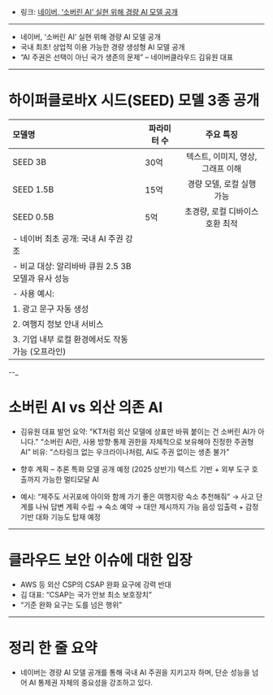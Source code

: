 <ul>
<li>링크: <a href="https://n.news.naver.com/mnews/article/011/0004478053">네이버, ‘소버린 AI’ 실현 위해 경량 AI 모델 공개</a></li>
</ul>
<hr />
<ul>
<li>네이버, ‘소버린 AI’ 실현 위해 경량 AI 모델 공개</li>
<li>국내 최초! 상업적 이용 가능한 경량 생성형 AI 모델 공개</li>
<li>“AI 주권은 선택이 아닌 국가 생존의 문제” – 네이버클라우드 김유원 대표</li>
</ul>
<hr />
<h1 id="하이퍼클로바x-시드seed-모델-3종-공개">하이퍼클로바X 시드(SEED) 모델 3종 공개</h1>
<table>
<thead>
<tr>
<th align="left">모델명</th>
<th>파라미터 수</th>
<th align="center">주요 특징</th>
</tr>
</thead>
<tbody><tr>
<td align="left">SEED 3B</td>
<td>30억</td>
<td align="center">텍스트, 이미지, 영상, 그래프 이해</td>
</tr>
<tr>
<td align="left">SEED 1.5B</td>
<td>15억</td>
<td align="center">경량 모델, 로컬 실행 가능</td>
</tr>
<tr>
<td align="left">SEED 0.5B</td>
<td>5억</td>
<td align="center">초경량, 로컬 디바이스 호환 최적</td>
</tr>
<tr>
<td align="left">- 네이버 최초 공개: 국내 AI 주권 강조</td>
<td></td>
<td align="center"></td>
</tr>
<tr>
<td align="left">- 비교 대상: 알리바바 큐원 2.5 3B 모델과 유사 성능</td>
<td></td>
<td align="center"></td>
</tr>
<tr>
<td align="left">- 사용 예시:</td>
<td></td>
<td align="center"></td>
</tr>
<tr>
<td align="left">1. 광고 문구 자동 생성</td>
<td></td>
<td align="center"></td>
</tr>
<tr>
<td align="left">2. 여행지 정보 안내 서비스</td>
<td></td>
<td align="center"></td>
</tr>
<tr>
<td align="left">3. 기업 내부 로컬 환경에서도 작동 가능 (오프라인)</td>
<td></td>
<td align="center"></td>
</tr>
</tbody></table>
<p>--_</p>
<h1 id="소버린-ai-vs-외산-의존-ai">소버린 AI vs 외산 의존 AI</h1>
<ul>
<li><p>김유원 대표 발언 요약:
  &quot;KT처럼 외산 모델에 상표만 바꿔 붙이는 건 소버린 AI가 아니다.&quot;
  “소버린 AI란, 사용 방향·통제 권한을 자체적으로 보유해야 진정한 주권형 AI”
  비유: “스타링크 없는 우크라이나처럼, AI도 주권 없이는 생존 불가”</p>
</li>
<li><p>향후 계획 – 추론 특화 모델 공개 예정 (2025 상반기)
텍스트 기반 + 외부 도구 호출까지 가능한 멀티모달 AI</p>
</li>
<li><p>예시:
“제주도 서귀포에 아이와 함께 가기 좋은 여행지랑 숙소 추천해줘”
→ 사고 단계를 나눠 답변 계획 수립 → 숙소 예약 → 대안 제시까지 가능
음성 입출력 + 감정 기반 대화 기능도 탑재 예정</p>
</li>
</ul>
<hr />
<h1 id="클라우드-보안-이슈에-대한-입장">클라우드 보안 이슈에 대한 입장</h1>
<ul>
<li>AWS 등 외산 CSP의 CSAP 완화 요구에 강력 반대</li>
<li>김 대표: “CSAP는 국가 안보 최소 보호장치”</li>
<li>“기준 완화 요구는 도를 넘은 행위”</li>
</ul>
<hr />
<h1 id="정리-한-줄-요약">정리 한 줄 요약</h1>
<ul>
<li>네이버는 경량 AI 모델 공개를 통해 국내 AI 주권을 지키고자 하며, 단순 성능을 넘어 AI 통제권 자체의 중요성을 강조하고 있다.</li>
</ul>